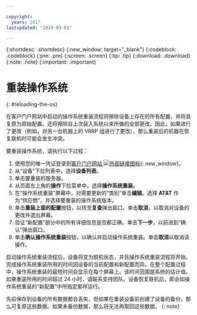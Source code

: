 ```yaml
---

copyright:
  years: 2017
lastupdated: "2019-03-03"

---
```


{:shortdesc: .shortdesc}
{:new_window: target="_blank"}
{:codeblock: .codeblock}
{:pre: .pre}
{:screen: .screen}
{:tip: .tip}
{:download: .download}
{:note: .note}
{:important: .important}

# 重装操作系统
{: #reloading-the-os}

在客户门户网站中启动的操作系统重装流程将擦除设备上存在的所有配置，并将其复原为原始配置。还将擦除自上次装入系统以来所做的全部更改。因此，如果进行了更改（例如，对另一台机器上的 VRRP 组进行了更改），那么重装后的机器在恢复联机时可能会发生冲突。

要重装操作系统，请执行以下过程：

1. 使用您的唯一凭证登录到[客户门户网站 ![外部链接图标](../../icons/launch-glyph.svg "外部链接图标")](https://control.softlayer.com/){: new_window}。
2. 从“设备”下拉列表中，选择**设备列表**。
3. 单击要重装的服务器。
4. 从页面左上角的**操作**下拉菜单中，选择**操作系统重装**。
5. 在“操作系统重装”屏幕中，对需要更新的“类别”单击**编辑**。选择 **AT&T** 作为“供应商”，并选择要重装的操作系统版本。
6. 单击**重装上面的配置**按钮，以转至**复查**弹出窗口。单击**取消**，以取消对设备的更改并退出屏幕。
7. 验证“新配置”部分中的所有详细信息是否都正确。单击**下一步**，以前进到“确认”弹出窗口。
8. 单击**确认操作系统重装**按钮，以确认并启动操作系统重装。单击**取消**以取消该操作。

启动操作系统重装流程后，设备将变为脱机状态，并且操作系统重装流程将开始。完成操作系统重装所用的时间因设备的当前配置和新配置而异。在整个配置过程中，操作系统重装的最短时间会显示在每个屏幕上。该时间范围是系统的估计值。如果重装所用的时间超过 24 小时，请联系支持团队。设备恢复联机后，即会如操作系统重装的“新配置”中所指定那样运行。

先前保存到设备的所有数据都会丢失，但如果在重装设备前创建了设备的备份，那么可复原这些数据。如果未备份数据，那么将无法再取回这些数据。
{: note}
